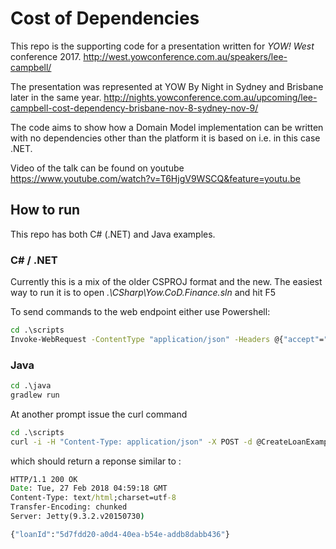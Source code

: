 # Cost of Dependencies

This repo is the supporting code for a presentation written for *YOW! West* conference 2017.
http://west.yowconference.com.au/speakers/lee-campbell/

The presentation was represented at YOW By Night in Sydney and Brisbane later in the same year.
http://nights.yowconference.com.au/upcoming/lee-campbell-cost-dependency-brisbane-nov-8-sydney-nov-9/

The code aims to show how a Domain Model implementation can be written with no dependencies other than the platform it is based on i.e. in this case .NET.

Video of the talk can be found on youtube
https://www.youtube.com/watch?v=T6HjgV9WSCQ&feature=youtu.be

## How to run

This repo has both C# (.NET) and Java examples.

### C# / .NET

Currently this is a mix of the older CSPROJ format and the new.
The easiest way to run it is to open _.\CSharp\Yow.CoD.Finance.sln_ and hit F5

To send commands to the web endpoint either use Powershell:

```bat
cd .\scripts
Invoke-WebRequest -ContentType "application/json" -Headers @{"accept"="application/json"} -Method Post -InFile "CreateLoanExamplePayload.json" -UseBasicParsing -Uri "http://localhost:64181/Loan"
```

### Java

```bat
cd .\java
gradlew run
```

At another prompt issue the curl command

```bat
cd .\scripts
curl -i -H "Content-Type: application/json" -X POST -d @CreateLoanExamplePayload.json http://localhost:4567/Loan
```

which should return a reponse similar to :

```bat
HTTP/1.1 200 OK
Date: Tue, 27 Feb 2018 04:59:18 GMT
Content-Type: text/html;charset=utf-8
Transfer-Encoding: chunked
Server: Jetty(9.3.2.v20150730)

{"loanId":"5d7fdd20-a0d4-40ea-b54e-addb8dabb436"}
```
